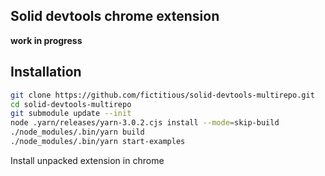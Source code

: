 
## Solid devtools chrome extension

**work in progress**



## Installation

```bash
git clone https://github.com/fictitious/solid-devtools-multirepo.git
cd solid-devtools-multirepo
git submodule update --init
node .yarn/releases/yarn-3.0.2.cjs install --mode=skip-build
./node_modules/.bin/yarn build
./node_modules/.bin/yarn start-examples
```

Install unpacked extension in chrome

